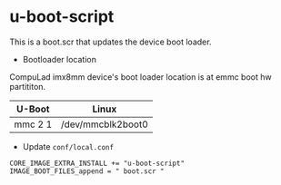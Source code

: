 # u-boot-script

This is a boot.scr that updates the device boot loader.

* Bootloader location

CompuLad imx8mm device's boot loader location is at emmc boot hw partititon.

|U-Boot|Linux|
|---|---|
|mmc 2 1|/dev/mmcblk2boot0

* Update `conf/local.conf`

```
CORE_IMAGE_EXTRA_INSTALL += "u-boot-script"
IMAGE_BOOT_FILES_append = " boot.scr "
```

